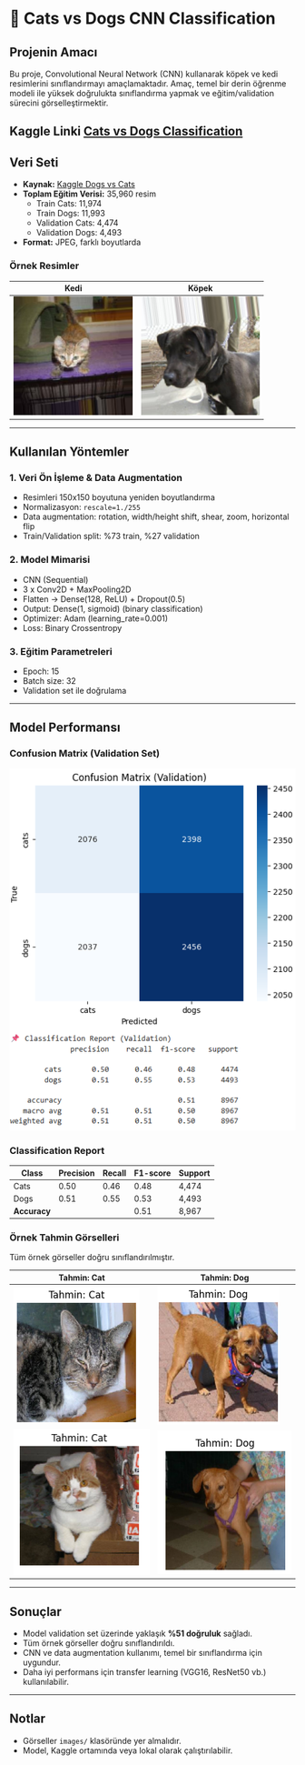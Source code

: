 # 🐶 Cats vs Dogs CNN Classification

## Projenin Amacı
Bu proje, Convolutional Neural Network (CNN) kullanarak köpek ve kedi resimlerini sınıflandırmayı amaçlamaktadır. Amaç, temel bir derin öğrenme modeli ile yüksek doğrulukta sınıflandırma yapmak ve eğitim/validation sürecini görselleştirmektir.  

Kaggle Linki [Cats vs Dogs Classification](https://www.kaggle.com/code/yaskucuker/dogs-vs-cats-model)
---

## Veri Seti
- **Kaynak:** [Kaggle Dogs vs Cats](https://www.kaggle.com/c/dogs-vs-cats/data)  
- **Toplam Eğitim Verisi:** 35,960 resim  
  - Train Cats: 11,974  
  - Train Dogs: 11,993  
  - Validation Cats: 4,474  
  - Validation Dogs: 4,493  
- **Format:** JPEG, farklı boyutlarda  

### Örnek Resimler
| Kedi | Köpek |
|------|-------|
| ![cat_sample](images/cat_sample.png) | ![dog_sample](images/dog_sample.png) |

---

## Kullanılan Yöntemler

### 1. Veri Ön İşleme & Data Augmentation
- Resimleri 150x150 boyutuna yeniden boyutlandırma  
- Normalizasyon: `rescale=1./255`  
- Data augmentation: rotation, width/height shift, shear, zoom, horizontal flip  
- Train/Validation split: %73 train, %27 validation  

### 2. Model Mimarisi
- CNN (Sequential)  
- 3 x Conv2D + MaxPooling2D  
- Flatten → Dense(128, ReLU) + Dropout(0.5)  
- Output: Dense(1, sigmoid) (binary classification)  
- Optimizer: Adam (learning_rate=0.001)  
- Loss: Binary Crossentropy  

### 3. Eğitim Parametreleri
- Epoch: 15  
- Batch size: 32  
- Validation set ile doğrulama  

---

## Model Performansı

### Confusion Matrix (Validation Set)
![confusion_matrix](images/confusion_matrix.png)

### Classification Report
| Class | Precision | Recall | F1-score | Support |
|-------|----------|--------|----------|--------|
| Cats  | 0.50     | 0.46   | 0.48     | 4,474  |
| Dogs  | 0.51     | 0.55   | 0.53     | 4,493  |
| **Accuracy** | | | 0.51 | 8,967 |

### Örnek Tahmin Görselleri
Tüm örnek görseller doğru sınıflandırılmıştır.

| Tahmin: Cat | Tahmin: Dog |
|-------------|-------------|
| ![pred_cat](images/pred_cat.png) | ![pred_dog](images/pred_dog.png) |
| ![pred_cat](images/pred_cat2.png) | ![pred_dog](images/pred_dog2.png) |

---

## Sonuçlar
- Model validation set üzerinde yaklaşık **%51 doğruluk** sağladı.  
- Tüm örnek görseller doğru sınıflandırıldı.  
- CNN ve data augmentation kullanımı, temel bir sınıflandırma için uygundur.  
- Daha iyi performans için transfer learning (VGG16, ResNet50 vb.) kullanılabilir.

---

## Notlar
- Görseller `images/` klasöründe yer almalıdır.  
- Model, Kaggle ortamında veya lokal olarak çalıştırılabilir.  
